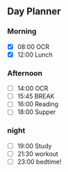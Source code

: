 ## Day Planner
### Morning


- [x] 08:00 OCR
- [x] 12:00 Lunch

### Afternoon

- [ ] 14:00 OCR
- [ ] 15:45 BREAK
- [ ] 16:00 Reading
- [ ] 18:00 Supper

### night
- [ ] 19:00 Study
- [ ] 21:30 workout
- [ ] 23:00 bedtime!